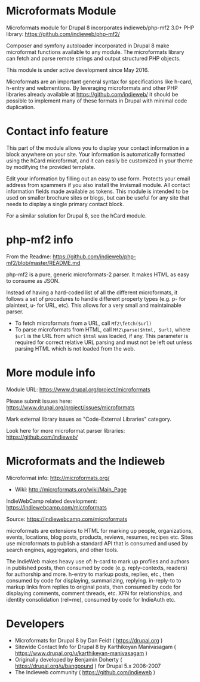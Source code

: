 Microformats Module
===================

Microformats module for Drupal 8 incorporates indieweb/php-mf2 3.0+ PHP library:
https://github.com/indieweb/php-mf2/

Composer and symfony autoloader incorporated in Drupal 8 make microformat functions
available to any module. The microformats library can fetch and parse remote strings
and output structured PHP objects.

This module is under active development since May 2016.

Microformats are an important general syntax for specifications like h-card,
h-entry and webmentions. By leveraging microformats and other PHP libraries already
available at https://github.com/indieweb/ it should be possible to implement many
of these formats in Drupal with minimal code duplication.

Contact info feature
====================

This part of the module allows you to display your contact information in a block
anywhere on your site. Your information is automatically formatted using the hCard
microformat, and it can easily be customized in your theme by modifying the provided template.

Edit your information by filling out an easy to use form.
Protects your email address from spammers if you also install the Invismail module.
All contact information fields made available as tokens.
This module is intended to be used on smaller brochure sites or blogs, but can be
useful for any site that needs to display a single primary contact block.

For a similar solution for Drupal 6, see the hCard module.

php-mf2 info
============
From the Readme: https://github.com/indieweb/php-mf2/blob/master/README.md

php-mf2 is a pure, generic microformats-2 parser. It makes HTML as easy to consume as JSON.

Instead of having a hard-coded list of all the different microformats, it follows a set of procedures to handle different property types (e.g. p- for plaintext, u- for URL, etc). This allows for a very small and maintainable parser.

- To fetch microformats from a URL, call `Mf2\fetch($url)`
- To parse microformats from HTML, call `Mf2\parse($html, $url)`, where `$url` is the URL from which `$html` was loaded, if any. This parameter is required for correct relative URL parsing and must not be left out unless parsing HTML which is not loaded from the web.


More module info
================

Module URL:
https://www.drupal.org/project/microformats

Please submit issues here: https://www.drupal.org/project/issues/microformats

Mark external library issues as "Code-External Libraries" category.

Look here for more microformat parser libraries: https://github.com/indieweb/

Microformats and the Indieweb
============================

Microformat info: http://microformats.org/
- Wiki: http://microformats.org/wiki/Main_Page

IndieWebCamp related development: https://indiewebcamp.com/microformats

Source: https://indiewebcamp.com/microformats

microformats are extensions to HTML for marking up people, organizations, events, locations, blog posts, products, reviews, resumes, recipes etc. Sites use microformats to publish a standard API that is consumed and used by search engines, aggregators, and other tools.

The IndieWeb makes heavy use of:
h-card to mark up profiles and authors in published posts, then consumed by code 
(e.g. reply-contexts, readers) for authorship and more.
h-entry to markup posts, replies, etc., then consumed by code for displaying, 
summarizing, replying.
in-reply-to to markup links from replies to original posts, then consumed by code for 
displaying comments, comment threads, etc.
XFN for relationships, and identity consolidation (rel=me), consumed by code for 
IndieAuth etc.

Developers
==========

* Microformats for Drupal 8 by Dan Feidt ( https://drupal.org )
* Sitewide Contact Info for Drupal 8 by Karthikeyan Manivasagam ( https://www.drupal.org/u/karthikeyan-manivasagam )
* Originally developed by Benjamin Doherty ( https://drupal.org/u/bangpound )
for Drupal 5.x 2006-2007
* The Indieweb community ( https://github.com/indieweb )